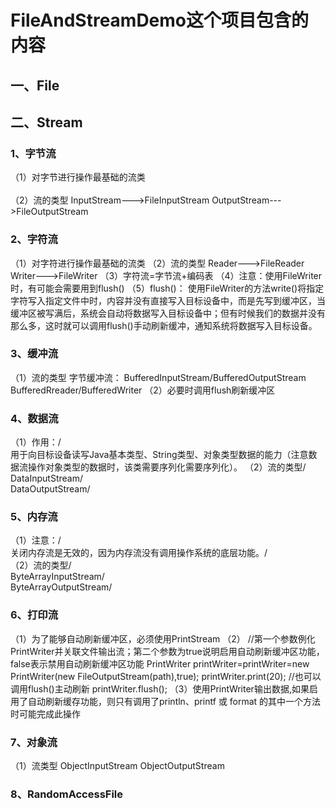 # FileAndStreamDemo这个项目包含的内容

## 一、File


## 二、Stream

### 1、字节流
（1）对字节进行操作最基础的流类<br>  
（2）流的类型
  InputStream--->FileInputStream
  OutputStream--->FileOutputStream

### 2、字符流
（1）对字符进行操作最基础的流类
（2）流的类型
  Reader--->FileReader
  Writer--->FileWriter
（3）字符流=字节流+编码表
（4）注意：使用FileWriter时，有可能会需要用到flush()
（5）flush()：
使用FileWriter的方法write()将指定字符写入指定文件中时，内容并没有直接写入目标设备中，而是先写到缓冲区，当缓冲区被写满后，系统会自动将数据写入目标设备中；但有时候我们的数据并没有那么多，这时就可以调用flush()手动刷新缓冲，通知系统将数据写入目标设备。

### 3、缓冲流
（1）流的类型
  字节缓冲流：
  BufferedInputStream/BufferedOutputStream
  BufferedRreader/BufferedWriter
（2）必要时调用flush刷新缓冲区
 
### 4、数据流
（1）作用：/<br>
用于向目标设备读写Java基本类型、String类型、对象类型数据的能力（注意数据流操作对象类型的数据时，该类需要序列化需要序列化）。
（2）流的类型/<br>
  DataInputStream/<br>
  DataOutputStream/<br>
  
 ### 5、内存流
 （1）注意：/<br>
 关闭内存流是无效的，因为内存流没有调用操作系统的底层功能。/<br>
 （2）流的类型/<br>
   ByteArrayInputStream/<br>
   ByteArrayOutputStream/<br>
   
  ### 6、打印流
  （1）为了能够自动刷新缓冲区，必须使用PrintStream
  （2）
  //第一个参数例化PrintWriter并关联文件输出流；第二个参数为true说明启用自动刷新缓冲区功能，false表示禁用自动刷新缓冲区功能
  PrintWriter printWriter=printWriter=new PrintWriter(new FileOutputStream(path),true);
  printWriter.print(20);
  //也可以调用flush()主动刷新
	printWriter.flush();
  （3）使用PrintWriter输出数据,如果启用了自动刷新缓存功能，则只有调用了println、printf 或 format 的其中一个方法时可能完成此操作
   
  ### 7、对象流
  （1）流类型
   ObjectInputStream
   ObjectOutputStream
   
   ### 8、RandomAccessFile
   
   
   
  
  
  
  

